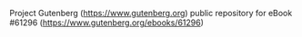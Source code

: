 Project Gutenberg (https://www.gutenberg.org) public repository for eBook #61296 (https://www.gutenberg.org/ebooks/61296)
